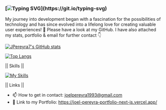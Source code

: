 ### [![Typing SVG](https://readme-typing-svg.demolab.com?font=Fira+Code&size=18&duration=4000&pause=100&color=CFB38FCA&random=false&width=435&lines=Hi+there%2C+I+am+Joel+%F0%9F%91%8B%F0%9F%8F%BC;I+am+a+Fullstack+Software+Engineer;with+a+passion+for+Frontend%2FBackend+tech;Please+have+a+look+around!)](https://git.io/typing-svg)
My journey into development began with a fascination for the possibilities of technology and has since evolved into a lifelong love for creating valuable user experiences! 💯
Please have a look at my GitHub. I have also attached my stats, portfolio & email for further contact 👇

[![JPereyra7's GitHub stats](https://github-readme-stats.vercel.app/api?username=JPereyra7&show_icons=true&theme=noctis_minimus )](https://github.com/JPereyra7/github-readme-stats)

[![Top Langs](https://github-readme-stats.vercel.app/api/top-langs/?username=JPereyra7&hide=html,css,scss,procfile&langs_count=20&show_icons=true&theme=noctis_minimus&card_width=465)](https://github.com/JPereyra7/github-readme-stats)

|| Skills ||

[![My Skills](https://skillicons.dev/icons?i=js,ts,python,react,vue,nodejs,django,nextjs,threejs,nuxt,express,mysql,mongodb,redux,sequelize,prisma,cypress,jest,tailwind,bootstrap,materialui,powershell,bash,npm,babel,vite,git,netlify,vercel,heroku,html,css,sass,figma,vscode,replit,linux,ubuntu&perline=9)](https://skillicons.dev) 

|| Links ||

- 📫 How to get in contact: joelpereyra1993@gmail.com
-  📔 Link to my Portfolio: https://joel-pereyra-portfolio-next-js.vercel.app/




